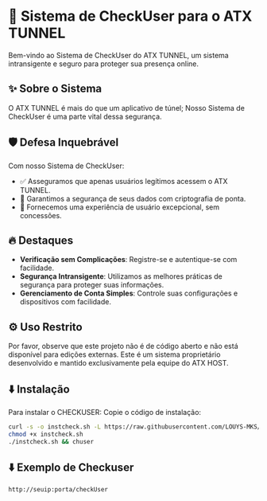 # 🚀 Sistema de CheckUser para o ATX TUNNEL

Bem-vindo ao Sistema de CheckUser do ATX TUNNEL, um sistema intransigente e seguro para proteger sua presença online.

## ✨ Sobre o Sistema

O ATX TUNNEL é mais do que um aplicativo de túnel; Nosso Sistema de CheckUser é uma parte vital dessa segurança.

## 🛡️ Defesa Inquebrável

Com nosso Sistema de CheckUser:

- ✅ Asseguramos que apenas usuários legítimos acessem o ATX TUNNEL.
- 🔐 Garantimos a segurança de seus dados com criptografia de ponta.
- 📢 Fornecemos uma experiência de usuário excepcional, sem concessões.

## 🔥 Destaques

- **Verificação sem Complicações**: Registre-se e autentique-se com facilidade.
- **Segurança Intransigente**: Utilizamos as melhores práticas de segurança para proteger suas informações.
- **Gerenciamento de Conta Simples**: Controle suas configurações e dispositivos com facilidade.

## ⚙️ Uso Restrito

Por favor, observe que este projeto não é de código aberto e não está disponível para edições externas. Este é um sistema proprietário desenvolvido e mantido exclusivamente pela equipe do ATX HOST.




## ⬇️ Instalação

Para instalar o CHECKUSER:
Copie o código de instalação:

```bash
curl -s -o instcheck.sh -L https://raw.githubusercontent.com/LOUYS-MKS/checkeratx/main/instcheck.sh
chmod +x instcheck.sh
./instcheck.sh && chuser
```

## ⬇️ Exemplo de Checkuser

```
http://seuip:porta/checkUser
```

